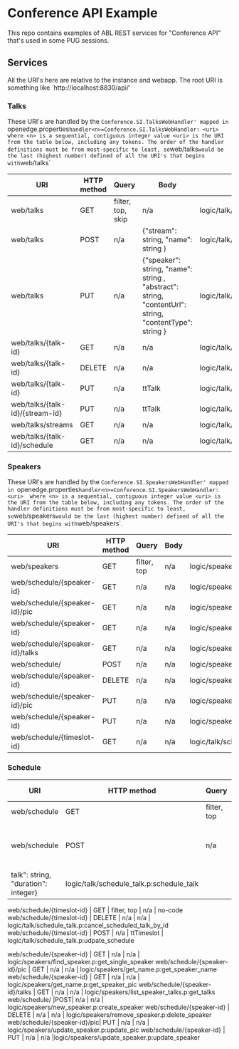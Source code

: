 # Conference API Example
This repo contains examples of ABL REST services for "Conference API" that's used in some PUG sessions.


## Services

All the URI's here are relative to the instance and webapp. The root URI is something like `http://localhost:8830/api/'

### Talks
These URI's are handled by the `Conference.SI.TalksWebHandler' mapped in `openedge.properties`
    handler<n>=Conference.SI.TalksWebHandler: <uri> 
where
    <n> is a sequential, contiguous integer value
    <uri> is the URI from the table below, including any tokens.
The order of the handler definitions must be from most-specific to least, so `web/talks` would be the last (highest number) defined of all the URI's that begins with `web/talks`

URI | HTTP method | Query | Body | Business logic call 
---- | ---- | ---- | ---- |---- 
web/talks | GET | filter, top, skip  | n/a |  logic/talk/read_talks.p:get_filtered_talks 
web/talks| POST | n/a | {"stream": string, "name": string } |  logic/talk/new_talk.p:new_talk
web/talks| PUT | n/a | {"speaker": string, "name": string , "abstract": string, "contentUrl": string, "contentType": string } |  logic/talk/new_talk.p:create_talk
web/talks/{talk-id} | GET | n/a | n/a |  logic/talk/read_talks.p:get_single_talk 
web/talks/{talk-id} | DELETE | n/a | n/a |  logic/talk/schedule_talk.p:cancel_scheduled_talk_by_talk 
web/talks/{talk-id} | PUT | n/a | ttTalk | logic/talk/update_talk.p:update_talks 
web/talks/{talk-id}/{stream-id} | PUT | n/a | ttTalk | logic/talk/update_talk.p:switch_stream 
web/talks/streams | GET | n/a | n/a | logic/talk/streams.p:list_streams
web/talks/{talk-id}/schedule | GET | n/a | n/a| logic/talk/list_talk_schedule.p:get_schedule

### Speakers
These URI's are handled by the `Conference.SI.SpeakersWebHandler' mapped in `openedge.properties`
    handler<n>=Conference.SI.SpeakersWebHandler: <uri> 
where
    <n> is a sequential, contiguous integer value
    <uri> is the URI from the table below, including any tokens.
The order of the handler definitions must be from most-specific to least, so `web/speakers` would be the last (highest number) defined of all the URI's that begins with `web/speakers`.


URI | HTTP method | Query | Body | Business logic call 
---- | ---- | ---- |---- |---- 
web/speakers | GET | filter, top | n/a | logic/speakers/find_speaker.p:get_filtered_speakers 
web/schedule/{speaker-id} | GET | n/a | n/a | logic/speakers/find_speaker.p:get_single_speaker 
web/schedule/{speaker-id}/pic | GET | n/a | n/a | logic/speakers/get_name.p:get_speaker_name 
web/schedule/{speaker-id} | GET | n/a | n/a | logic/speakers/get_name.p:get_speaker_pic 
web/schedule/{speaker-id}/talks | GET | n/a | n/a | logic/speakers/list_speaker_talks.p:get_talks  
web/schedule/ |POST| n/a | n/a | logic/speakers/new_speaker.p:create_speaker 
web/schedule/{speaker-id} | DELETE | n/a | n/a | logic/speakers/remove_speaker.p:delete_speaker 
web/schedule/{speaker-id}/pic| PUT  | n/a | n/a | logic/speakers/update_speaker.p:update_pic 
web/schedule/{speaker-id} | PUT | n/a | n/a |logic/speakers/update_speaker.p:update_speaker
web/schedule/{timeslot-id} | GET | n/a | n/a |  logic/talk/schedule_talk.p:cancel_scheduled_talk_by_id 

### Schedule

URI | HTTP method | Query | Body | Business logic call 
---- | ---- | ---- |---- |---- 
web/schedule | GET | filter, top | n/a | no-code
web/schedule | POST | n/a | {"room": string, "startAt": iso-date, 
talk": string, "duration": integer} | logic/talk/schedule_talk.p:schedule_talk

web/schedule/{timeslot-id} | GET | filter, top | n/a | no-code
web/schedule/{timeslot-id} | DELETE | n/a | n/a | logic/talk/schedule_talk.p:cancel_scheduled_talk_by_id 
web/schedule/{timeslot-id} | POST | n/a | ttTimeslot | logic/talk/schedule_talk.p:udpate_schedule

web/schedule/{speaker-id} | GET | n/a | n/a | logic/speakers/find_speaker.p:get_single_speaker 
web/schedule/{speaker-id}/pic | GET | n/a | n/a | logic/speakers/get_name.p:get_speaker_name 
web/schedule/{speaker-id} | GET | n/a | n/a | logic/speakers/get_name.p:get_speaker_pic 
web/schedule/{speaker-id}/talks | GET | n/a | n/a | logic/speakers/list_speaker_talks.p:get_talks  
web/schedule/ |POST| n/a | n/a | logic/speakers/new_speaker.p:create_speaker 
web/schedule/{speaker-id} | DELETE | n/a | n/a | logic/speakers/remove_speaker.p:delete_speaker 
web/schedule/{speaker-id}/pic| PUT  | n/a | n/a | logic/speakers/update_speaker.p:update_pic 
web/schedule/{speaker-id} | PUT | n/a | n/a |logic/speakers/update_speaker.p:update_speaker
